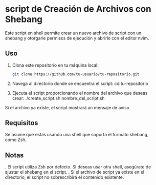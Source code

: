 # script de Creación de Archivos con Shebang

Este script en shell permite crear un nuevo archivo de script con un shebang y otorgarle permisos de ejecución y abrirlo con el editor nvim.

## Uso

1. Clona este repositorio en tu máquina local:

   ```bash
   git clone https://github.com/tu-usuario/tu-repositorio.git

2. Navega al directorio donde se encuentra el script:
    cd tu-repositorio

3. Ejecuta el script proporcionando el nombre del archivo que deseas crear:
   ./create_script.sh nombre_del_script.sh
   
Si el archivo ya existe, el script mostrará un mensaje de aviso.

## Requisitos

Se asume que estás usando una shell que soporta el formato shebang, como Zsh.

## Notas

. El script utiliza Zsh por defecto. Si deseas usar otra shell, asegúrate de ajustar el shebang en el script.
. Si el archivo de script ya existe en el directorio, el script no sobrescribirá el contenido existente.

